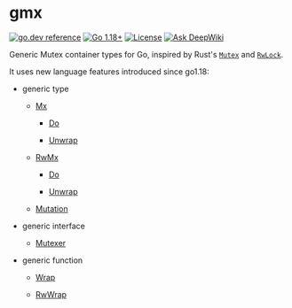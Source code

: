# gmx

[![go.dev reference](https://img.shields.io/badge/go.dev-reference-007d9c?logo=go&logoColor=white)](https://pkg.go.dev/github.com/btwiuse/gmx?tab=doc)
[![Go 1.18+](https://img.shields.io/github/go-mod/go-version/btwiuse/gmx)](https://golang.org/dl/)
[![License](https://img.shields.io/github/license/btwiuse/gmx?color=%23000&style=flat-round)](https://github.com/btwiuse/gmx/blob/main/LICENSE)
[![Ask DeepWiki](https://deepwiki.com/badge.svg)](https://deepwiki.com/btwiuse/gmx)

Generic Mutex container types for Go, inspired by Rust's
[`Mutex`](https://doc.rust-lang.org/std/sync/struct.Mutex.html) and
[`RwLock`](https://doc.rust-lang.org/std/sync/struct.RwLock.html).

It uses new language features introduced since go1.18:

- generic type

  - [Mx](https://pkg.go.dev/github.com/btwiuse/gmx#Mx)

    - [Do](https://pkg.go.dev/github.com/btwiuse/gmx#Mx.Do)

    - [Unwrap](https://pkg.go.dev/github.com/btwiuse/gmx#Mx.Unwrap)

  - [RwMx](https://pkg.go.dev/github.com/btwiuse/gmx#RwMx)

    - [Do](https://pkg.go.dev/github.com/btwiuse/gmx#RwMx.Do)

    - [Unwrap](https://pkg.go.dev/github.com/btwiuse/gmx#RwMx.Unwrap)

  - [Mutation](https://pkg.go.dev/github.com/btwiuse/gmx#Mutation)

- generic interface

  - [Mutexer](https://pkg.go.dev/github.com/btwiuse/gmx#Mutexer)

- generic function

  - [Wrap](https://pkg.go.dev/github.com/btwiuse/gmx#Wrap)

  - [RwWrap](https://pkg.go.dev/github.com/btwiuse/gmx#RwWrap)
